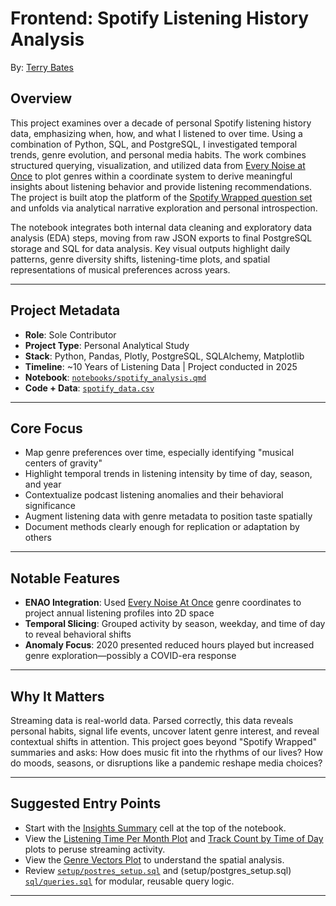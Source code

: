 # Frontend: Spotify Listening History Analysis

By: [Terry Bates](https://github.com/terryjbates)
## Overview

This project examines over a decade of personal Spotify listening history data, emphasizing when, how, and what I listened to over time. Using a combination of Python, SQL, and PostgreSQL, I investigated temporal trends, genre evolution, and personal media habits. The work combines structured querying, visualization, and utilized data from [Every Noise at Once](https://everynoise.com) to plot genres within a coordinate system  to derive meaningful insights about listening behavior and provide listening recommendations. The project is built atop the platform of the [Spotify Wrapped question set](https://support.spotify.com/us/article/understanding-my-data/) and unfolds via analytical narrative exploration and personal introspection. 

The notebook integrates both internal data cleaning and exploratory data analysis (EDA) steps, moving from raw JSON exports to final PostgreSQL storage and SQL for data analysis. Key visual outputs highlight daily patterns, genre diversity shifts, listening-time plots, and spatial representations of musical preferences across years.

---

## Project Metadata

- **Role**: Sole Contributor
- **Project Type**: Personal Analytical Study
- **Stack**: Python, Pandas, Plotly, PostgreSQL, SQLAlchemy, Matplotlib
- **Timeline**: ~10 Years of Listening Data | Project conducted in 2025
- **Notebook**: [`notebooks/spotify_analysis.qmd`](notebooks/spotify_analysis.qmd) 
- **Code + Data**: [`spotify_data.csv`](data/extract/spotify_data.csv)

---

## Core Focus

- Map genre preferences over time, especially identifying "musical centers of gravity"
- Highlight temporal trends in listening intensity by time of day, season, and year
- Contextualize podcast listening anomalies and their behavioral significance
- Augment listening data with genre metadata to position taste spatially
- Document methods clearly enough for replication or adaptation by others

---

## Notable Features

- **ENAO Integration**: Used [Every Noise At Once](https://everynoise.com) genre coordinates to project annual listening profiles into 2D space
- **Temporal Slicing**: Grouped activity by season, weekday, and time of day to reveal behavioral shifts
- **Anomaly Focus**: 2020 presented reduced hours played but increased genre exploration—possibly a COVID-era response

---

## Why It Matters

Streaming data is real-world data. Parsed correctly, this data reveals personal habits, signal life events, uncover latent genre interest, and reveal contextual shifts in attention. This project goes beyond "Spotify Wrapped" summaries and asks: How does music fit into the rhythms of our lives? How do moods, seasons, or disruptions like a pandemic reshape media choices? 

---

## Suggested Entry Points

- Start with the [Insights Summary](notebooks/spotify_analysis.qmd) cell at the top of the notebook.
- View the [Listening Time Per Month Plot](exports/charts/listening_time_per_month.png) and [Track Count by Time of Day](exports/charts/track_count_time_of_day.png) plots to peruse streaming activity.
- View the [Genre Vectors Plot](exports/charts/genre_vector_sample.png) to understand the spatial analysis.
- Review [`setup/postres_setup.sql`](setup/postgres_setup.sql) and (setup/postgres_setup.sql) [`sql/queries.sql`](sql/queries.sql) for modular, reusable query logic.

---

